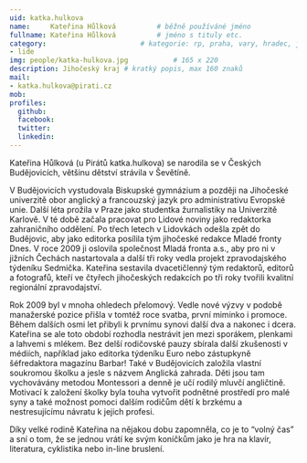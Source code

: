 ```yaml
---
uid: katka.hulkova
name:     Kateřina Hůlková      	# běžně používáné jméno
fullname: Kateřina Hůlková  		# jméno s tituly etc.
category:                 		# kategorie: rp, praha, vary, hradec, jmk, senat
- lide
img: people/katka-hulkova.jpg           # 165 x 220
description: Jihočeský kraj # kratký popis, max 160 znaků
mail:
- katka.hulkova@pirati.cz
mob: 
profiles:
  github:
  facebook:
  twitter:
  linkedin:
---
```


Kateřina Hůlková (u Pirátů katka.hulkova) se narodila se v Českých Budějovicích, většinu dětství strávila v Ševětíně.

V Budějovicích vystudovala Biskupské gymnázium a později na Jihočeské univerzitě obor anglický a francouzský jazyk pro administrativu Evropské unie. Další léta prožila v Praze jako studentka žurnalistiky na Univerzitě Karlově. V té době začala pracovat pro Lidové noviny jako redaktorka zahraničního oddělení. Po třech letech v Lidovkách odešla zpět do Budějovic, aby jako editorka posílila tým jihočeské redakce Mladé fronty Dnes. V roce 2009 ji oslovila společnost Mladá fronta a.s., aby pro ni v jižních Čechách nastartovala a další tři roky vedla projekt zpravodajského týdeníku Sedmička. Kateřina sestavila dvacetičlenný tým redaktorů, editorů a fotografů, kteří ve čtyřech jihočeských redakcích po tři roky tvořili kvalitní regionální zpravodajství.

Rok 2009 byl v mnoha ohledech přelomový. Vedle nové výzvy v podobě manažerské pozice přišla v tomtéž roce svatba, první miminko i promoce. Během dalších osmi let přibyli k prvnímu synovi další dva a nakonec i dcera. Kateřina se ale toto období rozhodla nestrávit jen mezi sporákem, plenkami a lahvemi s mlékem. Bez delší rodičovské pauzy sbírala další zkušenosti v médiích, například jako editorka týdeníku Euro nebo zástupkyně šéfredaktora magazínu Barbar! Také v Budějovicích založila vlastní soukromou školku a jesle s názvem Anglická zahrada. Děti jsou tam vychovávány metodou Montessori a denně je učí rodilý mluvčí angličtině. Motivací k založení školky byla touha vytvořit podnětné prostředí pro malé syny a také možnost pomoci dalším rodičům dětí k brzkému a nestresujícímu návratu k jejich profesi.

Díky velké rodině Kateřina na nějakou dobu zapomněla, co je to “volný čas” a sní o tom, že se jednou vrátí ke svým koníčkům jako je hra na klavír, literatura, cyklistika nebo in-line bruslení.
